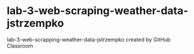 # lab-3-web-scraping-weather-data-jstrzempko
lab-3-web-scrapping-weather-data-jstrzempko created by GitHub Classroom 
